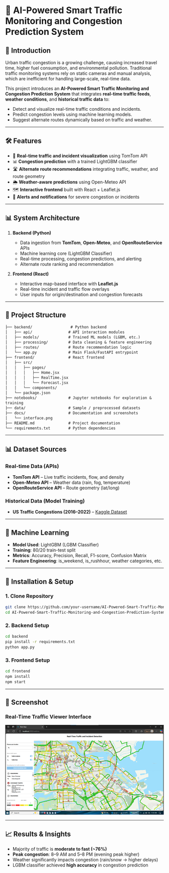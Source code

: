 # 🚦 AI-Powered Smart Traffic Monitoring and Congestion Prediction System  

## 📌 Introduction  
Urban traffic congestion is a growing challenge, causing increased travel time, higher fuel consumption, and environmental pollution. Traditional traffic monitoring systems rely on static cameras and manual analysis, which are inefficient for handling large-scale, real-time data.  

This project introduces an **AI-Powered Smart Traffic Monitoring and Congestion Prediction System** that integrates **real-time traffic feeds**, **weather conditions**, and **historical traffic data** to:  
- Detect and visualize real-time traffic conditions and incidents.  
- Predict congestion levels using machine learning models.  
- Suggest alternate routes dynamically based on traffic and weather.  

---

## 🛠️ Features  
- 🔴 **Real-time traffic and incident visualization** using TomTom API  
- 📊 **Congestion prediction** with a trained LightGBM classifier  
- 🛣️ **Alternate route recommendations** integrating traffic, weather, and route geometry  
- 🌦️ **Weather-aware predictions** using Open-Meteo API  
- 🗺️ **Interactive frontend** built with React + Leaflet.js  
- 🚨 **Alerts and notifications** for severe congestion or incidents  

---

## 📊 System Architecture  
1. **Backend (Python)**  
   - Data ingestion from **TomTom**, **Open-Meteo**, and **OpenRouteService** APIs  
   - Machine learning core (LightGBM Classifier)  
   - Real-time processing, congestion predictions, and alerting  
   - Alternate route ranking and recommendation  

2. **Frontend (React)**  
   - Interactive map-based interface with **Leaflet.js**  
   - Real-time incident and traffic flow overlays  
   - User inputs for origin/destination and congestion forecasts  

---

## 📂 Project Structure
```
├── backend/                 # Python backend
│   ├── api/                # API interaction modules
│   ├── models/             # Trained ML models (LGBM, etc.)
│   ├── processing/         # Data cleaning & feature engineering
│   ├── routes/             # Route recommendation logic
│   └── app.py              # Main Flask/FastAPI entrypoint
├── frontend/               # React frontend
│   ├── src/
│   │   ├── pages/
│   │   │   ├── Home.jsx
│   │   │   ├── RealTime.jsx
│   │   │   └── Forecast.jsx
│   │   └── components/
│   └── package.json
├── notebooks/              # Jupyter notebooks for exploration & training
├── data/                   # Sample / preprocessed datasets
├── docs/                   # Documentation and screenshots
│   └── interface.png
├── README.md               # Project documentation
└── requirements.txt        # Python dependencies
```

---

## 📊 Dataset Sources  
### Real-time Data (APIs)  
- **TomTom API** – Live traffic incidents, flow, and density  
- **Open-Meteo API** – Weather data (rain, fog, temperature)  
- **OpenRouteService API** – Route geometry (lat/long)  

### Historical Data (Model Training)  
- **US Traffic Congestions (2016–2022)** – [Kaggle Dataset](https://www.kaggle.com/datasets/sobhanmoosavi/us-traffic-congestions-2016-2022/data)  

---

## 🤖 Machine Learning  
- **Model Used**: LightGBM (LGBM Classifier)  
- **Training**: 80/20 train-test split  
- **Metrics**: Accuracy, Precision, Recall, F1-score, Confusion Matrix  
- **Feature Engineering**: is_weekend, is_rushhour, weather categories, etc.  

---

## 🚀 Installation & Setup  

### 1. Clone Repository
```bash
git clone https://github.com/your-username/AI-Powered-Smart-Traffic-Monitoring-and-Congestion-Prediction-System.git
cd AI-Powered-Smart-Traffic-Monitoring-and-Congestion-Prediction-System
```

### 2. Backend Setup
```bash
cd backend
pip install -r requirements.txt
python app.py
```

### 3. Frontend Setup
```bash
cd frontend
npm install
npm start
```

---

## 📸 Screenshot

### Real-Time Traffic Viewer Interface

![Interface](tomtom.png)

---

## 📈 Results & Insights

* Majority of traffic is **moderate to fast (\~76%)**
* **Peak congestion**: 8–9 AM and 5–8 PM (evening peak higher)
* Weather significantly impacts congestion (rain/snow → higher delays)
* LGBM classifier achieved **high accuracy** in congestion prediction
